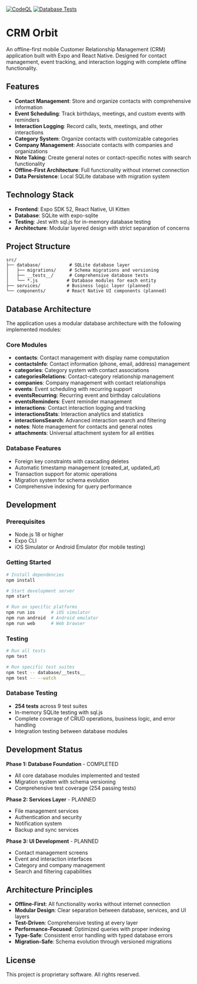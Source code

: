 [![CodeQL](https://github.com/Masked-Kunsiquat/crm-orbit2/actions/workflows/github-code-scanning/codeql/badge.svg?branch=master)](https://github.com/Masked-Kunsiquat/crm-orbit2/actions/workflows/github-code-scanning/codeql)
[![Database Tests](https://img.shields.io/endpoint?url=https://gist.githubusercontent.com/Masked-Kunsiquat/6939328496751d752fecb83a9cd612ab/raw/expo-crm-database-tests.json)](https://github.com/Masked-Kunsiquat/crm-orbit2/actions/workflows/test-badge.yml)

# CRM Orbit

An offline-first mobile Customer Relationship Management (CRM) application built with Expo and React Native. Designed for contact management, event tracking, and interaction logging with complete offline functionality.

## Features

- **Contact Management**: Store and organize contacts with comprehensive information
- **Event Scheduling**: Track birthdays, meetings, and custom events with reminders
- **Interaction Logging**: Record calls, texts, meetings, and other interactions
- **Category System**: Organize contacts with customizable categories
- **Company Management**: Associate contacts with companies and organizations
- **Note Taking**: Create general notes or contact-specific notes with search functionality
- **Offline-First Architecture**: Full functionality without internet connection
- **Data Persistence**: Local SQLite database with migration system

## Technology Stack

- **Frontend**: Expo SDK 52, React Native, UI Kitten
- **Database**: SQLite with expo-sqlite
- **Testing**: Jest with sql.js for in-memory database testing
- **Architecture**: Modular layered design with strict separation of concerns

## Project Structure

```
src/
├── database/           # SQLite database layer
│   ├── migrations/     # Schema migrations and versioning
│   ├── __tests__/      # Comprehensive database tests
│   └── *.js           # Database modules for each entity
├── services/          # Business logic layer (planned)
└── components/        # React Native UI components (planned)
```

## Database Architecture

The application uses a modular database architecture with the following implemented modules:

### Core Modules
- **contacts**: Contact management with display name computation
- **contactsInfo**: Contact information (phone, email, address) management
- **categories**: Category system with contact associations
- **categoriesRelations**: Contact-category relationship management
- **companies**: Company management with contact relationships
- **events**: Event scheduling with recurring support
- **eventsRecurring**: Recurring event and birthday calculations
- **eventsReminders**: Event reminder management
- **interactions**: Contact interaction logging and tracking
- **interactionsStats**: Interaction analytics and statistics
- **interactionsSearch**: Advanced interaction search and filtering
- **notes**: Note management for contacts and general notes
- **attachments**: Universal attachment system for all entities

### Database Features
- Foreign key constraints with cascading deletes
- Automatic timestamp management (created_at, updated_at)
- Transaction support for atomic operations
- Migration system for schema evolution
- Comprehensive indexing for query performance

## Development

### Prerequisites
- Node.js 18 or higher
- Expo CLI
- iOS Simulator or Android Emulator (for mobile testing)

### Getting Started

```bash
# Install dependencies
npm install

# Start development server
npm start

# Run on specific platforms
npm run ios      # iOS simulator
npm run android  # Android emulator
npm run web      # Web browser
```

### Testing

```bash
# Run all tests
npm test

# Run specific test suites
npm test -- database/__tests__
npm test -- --watch
```

### Database Testing
- **254 tests** across 9 test suites
- In-memory SQLite testing with sql.js
- Complete coverage of CRUD operations, business logic, and error handling
- Integration testing between database modules

## Development Status

**Phase 1: Database Foundation** - COMPLETED
- All core database modules implemented and tested
- Migration system with schema versioning
- Comprehensive test coverage (254 passing tests)

**Phase 2: Services Layer** - PLANNED
- File management services
- Authentication and security
- Notification system
- Backup and sync services

**Phase 3: UI Development** - PLANNED
- Contact management screens
- Event and interaction interfaces
- Category and company management
- Search and filtering capabilities

## Architecture Principles

- **Offline-First**: All functionality works without internet connection
- **Modular Design**: Clear separation between database, services, and UI layers
- **Test-Driven**: Comprehensive testing at every layer
- **Performance-Focused**: Optimized queries with proper indexing
- **Type-Safe**: Consistent error handling with typed database errors
- **Migration-Safe**: Schema evolution through versioned migrations

## License

This project is proprietary software. All rights reserved.
